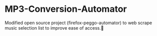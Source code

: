 # MP3-Conversion-Automator
Modified open source project (firefox-peggo-automator) to web scrape music selection list to improve ease of access.🎸
